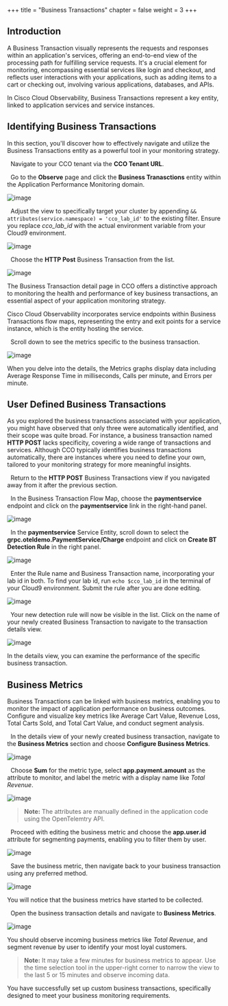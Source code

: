 +++
title = "Business Transactions"
chapter = false
weight = 3
+++

## Introduction

A Business Transaction visually represents the requests and responses within an application's services, offering an end-to-end view of the processing path for fulfilling service requests. It's a crucial element for monitoring, encompassing essential services like login and checkout, and reflects user interactions with your applications, such as adding items to a cart or checking out, involving various applications, databases, and APIs.

In Cisco Cloud Observability, Business Transactions represent a key entity, linked to application services and service instances.

## Identifying Business Transactions
In this section, you'll discover how to effectively navigate and utilize the Business Transactions entity as a powerful tool in your monitoring strategy.

<span style="color: #143c76;"><i class='fas fa-circle fa-sm'></i></span>&nbsp; Navigate to your CCO tenant via the **CCO Tenant URL**.

<span style="color: #143c76;"><i class='fas fa-circle fa-sm'></i></span>&nbsp; Go to the **Observe** page and click the **Business Tranasctions** entity within the Application Performance Monitoring domain.

![image](/images/33_business_transactions/initial.png)

<span style="color: #143c76;"><i class='fas fa-circle fa-sm'></i></span>&nbsp; Adjust the view to specifically target your cluster by appending `&& attributes(service.namespace) = 'cco_lab_id'` to the existing filter. Ensure you replace *cco_lab_id* with the actual environment variable from your Cloud9 environment.

![image](/images/33_business_transactions/filtered.png)


<span style="color: #143c76;"><i class='fas fa-circle fa-sm'></i></span>&nbsp; Choose the **HTTP Post** Business Transaction from the list.

![image](/images/33_business_transactions/business_transactions_2.png)

The Business Transaction detail page in CCO offers a distinctive approach to monitoring the health and performance of key business transactions, an essential aspect of your application monitoring strategy.

Cisco Cloud Observability incorporates service endpoints within Business Transactions flow maps, representing the entry and exit points for a service instance, which is the entity hosting the service.

<span style="color: #143c76;"><i class='fas fa-circle fa-sm'></i></span>&nbsp; Scroll down to see the metrics specific to the business transaction.

![image](/images/33_business_transactions/bt_metrics.png)

When you delve into the details, the Metrics graphs display data including Average Response Time in milliseconds, Calls per minute, and Errors per minute.

## User Defined Business Transactions

As you explored the business transactions associated with your application, you might have observed that only three were automatically identified, and their scope was quite broad. For instance, a business transaction named **HTTP POST** lacks specificity, covering a wide range of transactions and services. Although CCO typically identifies business transactions automatically, there are instances where you need to define your own, tailored to your monitoring strategy for more meaningful insights.

<span style="color: #143c76;"><i class='fas fa-circle fa-sm'></i></span>&nbsp; Return to the **HTTP POST** Business Transactions view if you navigated away from it after the previous section.

<span style="color: #143c76;"><i class='fas fa-circle fa-sm'></i></span>&nbsp; In the Business Transaction Flow Map, choose the **paymentservice** endpoint and click on the **paymentservice** link in the right-hand panel.

![image](/images/33_business_transactions/payment_service.png)

<span style="color: #143c76;"><i class='fas fa-circle fa-sm'></i></span>&nbsp; In the **paymentservice** Service Entity, scroll down to select the **grpc.oteldemo.PaymentService/Charge** endpoint and click on **Create BT Detection Rule** in the right panel.

![image](/images/33_business_transactions/payment_endpoints.png)

<span style="color: #143c76;"><i class='fas fa-circle fa-sm'></i></span>&nbsp; Enter the Rule name and Business Transaction name, incorporating your lab id in both. To find your lab id, run `echo $cco_lab_id` in the terminal of your Cloud9 environment. Submit the rule after you are done editing.

![image](/images/33_business_transactions/create_rule_1.png)

<span style="color: #143c76;"><i class='fas fa-circle fa-sm'></i></span>&nbsp; Your new detection rule will now be visible in the list. Click on the name of your newly created Business Transaction to navigate to the transaction details view.

![image](/images/33_business_transactions/create_rule_2.png)

In the details view, you can examine the performance of the specific business transaction.

## Business Metrics
Business Transactions can be linked with business metrics, enabling you to monitor the impact of application performance on business outcomes. Configure and visualize key metrics like Average Cart Value, Revenue Loss, Total Carts Sold, and Total Cart Value, and conduct segment analysis.

<span style="color: #143c76;"><i class='fas fa-circle fa-sm'></i></span>&nbsp; In the details view of your newly created business transaction, navigate to the **Business Metrics** section and choose **Configure Business Metrics**.

![image](/images/33_business_transactions/business_metrics_0.png)

<span style="color: #143c76;"><i class='fas fa-circle fa-sm'></i></span>&nbsp; Choose **Sum** for the metric type, select **app.payment.amount** as the attribute to monitor, and label the metric with a display name like *Total Revenue*.

![image](/images/33_business_transactions/business_metrics_1.png)

> **Note:** The attributes are manually defined in the application code using the OpenTelemtry API.

<span style="color: #143c76;"><i class='fas fa-circle fa-sm'></i></span>&nbsp; Proceed with editing the business metric and choose the **app.user.id** attribute for segmenting payments, enabling you to filter them by user.

![image](/images/33_business_transactions/business_metrics_2.png)


<span style="color: #143c76;"><i class='fas fa-circle fa-sm'></i></span>&nbsp; Save the business metric, then navigate back to your business transaction using any preferred method.

![image](/images/33_business_transactions/business_metrics_3.png)

You will notice that the business metrics have started to be collected.

<span style="color: #143c76;"><i class='fas fa-circle fa-sm'></i></span>&nbsp; Open the business transaction details and navigate to **Business Metrics**.

![image](/images/33_business_transactions/business_metrics_4.png)

You should observe incoming business metrics like *Total Revenue*, and segment revenue by user to identify your most loyal customers.

> **Note:** It may take a few minutes for business metrics to appear. Use the time selection tool in the upper-right corner to narrow the view to the last 5 or 15 minutes and observe incoming data.


You have successfully set up custom business transactions, specifically designed to meet your business monitoring requirements.